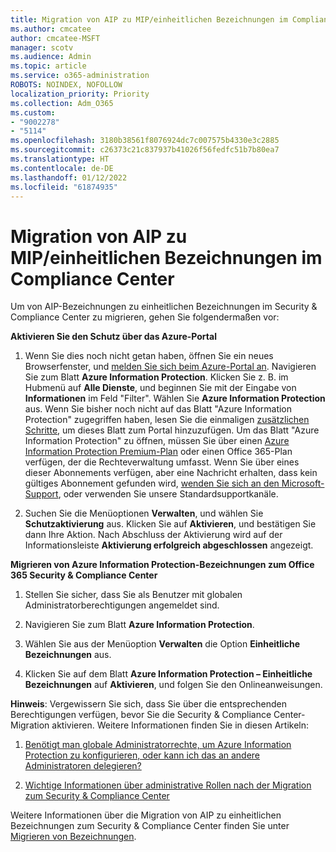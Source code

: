 ```yaml
---
title: Migration von AIP zu MIP/einheitlichen Bezeichnungen im Compliance Center
ms.author: cmcatee
author: cmcatee-MSFT
manager: scotv
ms.audience: Admin
ms.topic: article
ms.service: o365-administration
ROBOTS: NOINDEX, NOFOLLOW
localization_priority: Priority
ms.collection: Adm_O365
ms.custom:
- "9002278"
- "5114"
ms.openlocfilehash: 3180b38561f8076924dc7c007575b4330e3c2885
ms.sourcegitcommit: c26373c21c837937b41026f56fedfc51b7b80ea7
ms.translationtype: HT
ms.contentlocale: de-DE
ms.lasthandoff: 01/12/2022
ms.locfileid: "61874935"
---
```

# <a name="migration-from-aip-to-mipunified-labeling-in-the-compliance-center"></a>Migration von AIP zu MIP/einheitlichen Bezeichnungen im Compliance Center

Um von AIP-Bezeichnungen zu einheitlichen Bezeichnungen im Security & Compliance Center zu migrieren, gehen Sie folgendermaßen vor:

**Aktivieren Sie den Schutz über das Azure-Portal**

1. Wenn Sie dies noch nicht getan haben, öffnen Sie ein neues Browserfenster, und [melden Sie sich beim Azure-Portal an](https://docs.microsoft.com/azure/information-protection/deploy-use/configure-policy#signing-in-to-the-azure-portal). Navigieren Sie zum Blatt **Azure Information Protection**. Klicken Sie z. B. im Hubmenü auf **Alle Dienste**, und beginnen Sie mit der Eingabe von **Informationen** im Feld "Filter". Wählen Sie **Azure Information Protection** aus. Wenn Sie bisher noch nicht auf das Blatt "Azure Information Protection" zugegriffen haben, lesen Sie die einmaligen [zusätzlichen Schritte](https://docs.microsoft.com/azure/information-protection/deploy-use/configure-policy#to-access-the-azure-information-protection-blade-for-the-first-time), um dieses Blatt zum Portal hinzuzufügen. Um das Blatt "Azure Information Protection" zu öffnen, müssen Sie über einen [Azure Information Protection Premium-Plan](https://www.microsoft.com/cloud-platform/azure-information-protection-pricing) oder einen Office 365-Plan verfügen, der die Rechteverwaltung umfasst. Wenn Sie über eines dieser Abonnements verfügen, aber eine Nachricht erhalten, dass kein gültiges Abonnement gefunden wird, [wenden Sie sich an den Microsoft-Support](https://docs.microsoft.com/azure/information-protection/get-started/information-support#to-contact-microsoft-support), oder verwenden Sie unsere Standardsupportkanäle.

2. Suchen Sie die Menüoptionen **Verwalten**, und wählen Sie **Schutzaktivierung** aus. Klicken Sie auf **Aktivieren**, und bestätigen Sie dann Ihre Aktion. Nach Abschluss der Aktivierung wird auf der Informationsleiste **Aktivierung erfolgreich abgeschlossen** angezeigt.

**Migrieren von Azure Information Protection-Bezeichnungen zum Office 365 Security & Compliance Center**

1. Stellen Sie sicher, dass Sie als Benutzer mit globalen Administratorberechtigungen angemeldet sind.

2. Navigieren Sie zum Blatt **Azure Information Protection**.

3. Wählen Sie aus der Menüoption **Verwalten** die Option **Einheitliche Bezeichnungen** aus.

4. Klicken Sie auf dem Blatt **Azure Information Protection – Einheitliche Bezeichnungen** auf **Aktivieren**, und folgen Sie den Onlineanweisungen.

**Hinweis**: Vergewissern Sie sich, dass Sie über die entsprechenden Berechtigungen verfügen, bevor Sie die Security & Compliance Center-Migration aktivieren. Weitere Informationen finden Sie in diesen Artikeln:

1. [Benötigt man globale Administratorrechte, um Azure Information Protection zu konfigurieren, oder kann ich das an andere Administratoren delegieren?](https://docs.microsoft.com/azure/information-protection/faqs#do-you-need-to-be-a-global-admin-to-configure-azure-information-protection-or-can-i-delegate-to-other-administrators)

2. [Wichtige Informationen über administrative Rollen nach der Migration zum Security & Compliance Center](https://docs.microsoft.com/azure/information-protection/configure-policy-migrate-labels#important-information-about-administrative-roles)

Weitere Informationen über die Migration von AIP zu einheitlichen Bezeichnungen zum Security & Compliance Center finden Sie unter [Migrieren von Bezeichnungen](https://docs.microsoft.com/azure/information-protection/configure-policy-migrate-labels).

